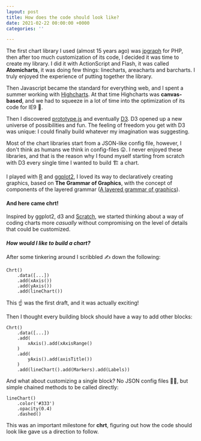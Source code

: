 ```yaml
---
layout: post
title: How does the code should look like?
date: 2021-02-22 00:00:00 +0000
categories: ''

---
```

The first chart library I used (almost 15 years ago) was [jpgraph](https://jpgraph.net/) for PHP, then after too much customization of its code, I decided it was time to create my library. I did it with ActionScript and Flash, it was called **Atomicharts**, it was doing few things: linecharts, areacharts and barcharts. I truly enjoyed the experience of putting together the library.

Then Javascript became the standard for everything web, and I spent a summer working with [Highcharts](https://www.highcharts.com/). At that time Highcharts was **canvas-based**, and we had to squeeze in a lot of time into the optimization of its code for IE9 🥶.

Then I discovered [prototype.js](http://prototypejs.org/) and eventually [D3](https://d3js.org/). D3 opened up a new universe of possibilities and fun. The feeling of freedom you get with D3 was unique: I could finally build whatever my imagination was suggesting.

Most of the chart libraries start from a JSON-like config file, however, I don't think as humans we think in config-files 😛. I never enjoyed these libraries, and that is the reason why I found myself starting from scratch with D3 every single time I wanted to build 🏗️ a chart.

I played with [R](https://www.r-project.org/) and [ggplot2](https://ggplot2.tidyverse.org/), I loved its way to declaratively creating graphics, based on **The Grammar of Graphics**, with the concept of components of the layered grammar ([A layered grammar of graphics](http://vita.had.co.nz/papers/layered-grammar.html)).

#### And here came **chrt**!

Inspired by ggplot2, d3 and [Scratch](https://scratch.mit.edu/), we started thinking about a way of coding charts more _casually_ without compromising on the level of details that could be customized.

#### _How would I like to build a chart?_

After some tinkering around I scribbled ✍️ down the following:

    Chrt()
        .data([...])
        .add(xAxis())
        .add(yAxis())
        .add(lineChart())

This ☝️ was the first draft, and it was actually exciting!

Then I thought every building block should have a way to add other blocks:

    Chrt()
        .data([...])
        .add(
            xAxis().add(xAxisRange()
        )
        .add(
            yAxis().add(axisTitle())
        )
        .add(lineChart().add(Markers).add(Labels))

And what about customizing a single block? No JSON config files 🙅‍♀️, but simple chained methods to be called directly:

    lineChart()
        .color('#333')
        .opacity(0.4)
        .dashed()

This was an important milestone for **chrt**, figuring out how the code should look like gave us a direction to follow.